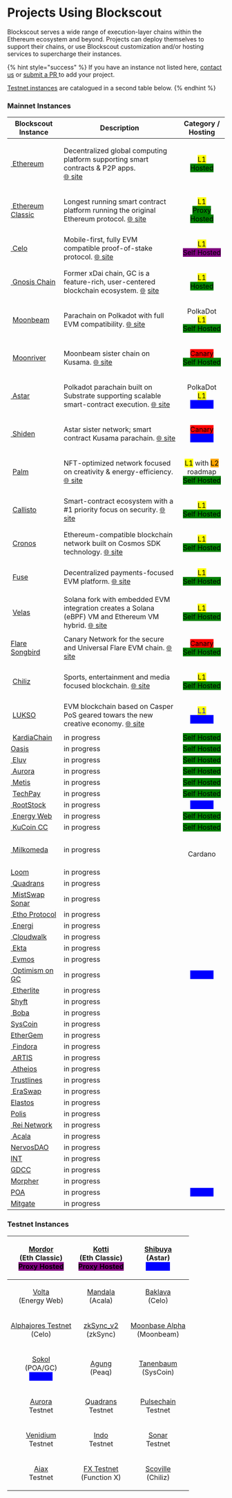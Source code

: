 # Projects Using Blockscout

Blockscout serves a wide range of execution-layer chains within the Ethereum ecosystem and beyond. Projects can deploy themselves to support their chains, or use Blockscout customization and/or hosting services to supercharge their instances.

{% hint style="success" %}
If you have an instance not listed here, [contact us](https://discord.com/invite/GePYkFuq) or [submit a PR ](https://github.com/blockscout/docs)to add your project.

[Testnet instances](projects.md#testnet-instances) are catalogued in a second table below.
{% endhint %}

### Mainnet Instances

| Blockscout Instance                                                                                                                    | Description                                                                                                                                                        |                                                                                 Category / Hosting                                                                                |
| -------------------------------------------------------------------------------------------------------------------------------------- | ------------------------------------------------------------------------------------------------------------------------------------------------------------------ | :-------------------------------------------------------------------------------------------------------------------------------------------------------------------------------: |
| <img src="../.gitbook/assets/eth-logo.png" alt="" data-size="line">[ Ethereum ](https://blockscout.com/eth/mainnet)                    | <p>Decentralized global computing platform supporting smart contracts &#x26; P2P apps.<br><a href="https://ethereum.org/en/">🌐 site</a></p>                       |                                   <p><mark style="background-color:yellow;">L1</mark><br><mark style="background-color:green;">Hosted</mark></p>                                  |
| <img src="../.gitbook/assets/eth-classic.png" alt="" data-size="line">[ Ethereum Classic](https://blockscout.com/etc/mainnet)          | Longest running smart contract platform running the  original Ethereum protocol. [🌐 site](https://ethereumclassic.org/)                                           |                                <p><mark style="background-color:yellow;">L1</mark><br><mark style="background-color:green;">Proxy Hosted</mark></p>                               |
| <img src="../.gitbook/assets/celo.png" alt="" data-size="line">[ Celo](https://explorer.celo.org)                                      | Mobile-first, fully EVM compatible proof-of-stake protocol. [ 🌐 site](https://celo.org/)                                                                          |                                <p><mark style="background-color:yellow;">L1</mark><br><mark style="background-color:purple;">Self Hosted</mark></p>                               |
| <img src="../.gitbook/assets/GC_Logo_Moss_Green (1).png" alt="" data-size="line">[ Gnosis Chain](https://blockscout.com/xdai/mainnet/) | Former xDai chain, GC is a feature-rich, user-centered blockchain ecosystem. [🌐](https://developers.gnosischain.com/) [site](https://developers.gnosischain.com/) |                                   <p><mark style="background-color:yellow;">L1</mark><br><mark style="background-color:green;">Hosted</mark></p>                                  |
| <img src="../.gitbook/assets/moonbeam.png" alt="" data-size="line"> [Moonbeam](https://blockscout.moonbeam.network/)                   | Parachain on Polkadot with full EVM compatibility. [🌐 site](https://moonbeam.network/)                                                                            |                            <p>PolkaDot <mark style="background-color:yellow;">L1</mark><br><mark style="background-color:green;">Self Hosted</mark></p>                           |
| <img src="../.gitbook/assets/moonriver.png" alt="" data-size="line"> [Moonriver](https://blockscout.moonriver.moonbeam.network/)       | Moonbeam sister chain on Kusama. [🌐 site](https://moonbeam.network/networks/moonriver/)                                                                           |                                <p><mark style="background-color:red;">Canary</mark><br><mark style="background-color:green;">Self Hosted</mark></p>                               |
| <img src="../.gitbook/assets/1624981902_astar_logo.png" alt="" data-size="line">[ Astar](https://blockscout.com/astar)                 | Polkadot parachain built on Substrate supporting scalable smart-contract execution. [🌐 site](https://astar.network/)                                              |                         <p>PolkaDot <mark style="background-color:yellow;">L1</mark><br><mark style="color:blue;background-color:blue;">Hosted</mark></p>                         |
| <img src="../.gitbook/assets/1618692834_shiden_cr.png" alt="" data-size="line">[ Shiden](https://blockscout.com/shiden)                | Astar sister network; smart contract Kusama parachain. [🌐 site](https://shiden.astar.network/)                                                                    |                             <p><mark style="background-color:red;">Canary</mark><br><mark style="color:blue;background-color:blue;">Hosted</mark></p>                             |
| <img src="../.gitbook/assets/palm.jpeg" alt="" data-size="line"> [Palm](https://explorer.palm.io/)                                     | NFT-optimized network focused on creativity & energy-efficiency. [🌐 site](https://palm.io/)                                                                       | <p><mark style="background-color:yellow;">L1</mark> with <mark style="background-color:orange;">L2</mark> roadmap<br><mark style="background-color:green;">Self Hosted</mark></p> |
| <img src="../.gitbook/assets/callisto.jpeg" alt="" data-size="line"> [Callisto](https://explorer.callisto.network/)                    | Smart-contract ecosystem with a #1 priority focus on security. [🌐 site](https://callisto.network/)                                                                |                                <p><mark style="background-color:yellow;">L1</mark><br><mark style="background-color:green;">Self Hosted</mark></p>                                |
| <img src="../.gitbook/assets/cronos.jpeg" alt="" data-size="line"> [Cronos](https://cronos.org/explorer/)                              | Ethereum-compatible blockchain network built on Cosmos SDK technology. [🌐 site](https://cronos.org/)                                                              |                                <p><mark style="background-color:yellow;">L1</mark><br><mark style="background-color:green;">Self Hosted</mark></p>                                |
| <img src="../.gitbook/assets/fuse (1).png" alt="" data-size="line"> [Fuse](https://explorer.fuse.io/)                                  | Decentralized payments-focused EVM platform.  [🌐 site](https://fuse.io/)                                                                                          |                                <p><mark style="background-color:yellow;">L1</mark><br><mark style="background-color:green;">Self Hosted</mark></p>                                |
| <img src="../.gitbook/assets/velas-vlx-logo.png" alt="" data-size="line"> [Velas](https://evmexplorer.velas.com/)                      | Solana fork with embedded EVM integration creates a Solana (eBPF) VM and Ethereum VM hybrid. [🌐 site](https://velas.com/)                                         |                                <p><mark style="background-color:yellow;">L1</mark><br><mark style="background-color:green;">Self Hosted</mark></p>                                |
| <img src="../.gitbook/assets/flare.jpeg" alt="" data-size="line">[Flare Songbird](https://songbird-explorer.flare.network/)            | Canary Network for the secure and Universal Flare EVM chain. [🌐 site](https://flare.xyz/)                                                                         |                                <p><mark style="background-color:red;">Canary</mark><br><mark style="background-color:green;">Self Hosted</mark></p>                               |
| <img src="../.gitbook/assets/chiliz.png" alt="" data-size="line"> [Chiliz](https://explorer.chiliz.com/)                               | Sports, entertainment and media focused blockchain. [ 🌐 site](https://www.chiliz.com/en/)                                                                         |                                <p><mark style="background-color:yellow;">L1</mark><br><mark style="background-color:green;">Self Hosted</mark></p>                                |
| <img src="../.gitbook/assets/lukso.jpeg" alt="" data-size="line"> [LUKSO](https://blockscout.com/lukso/l14)                            | EVM blockchain based on Casper PoS geared towars the new creative economy.  [🌐 site](https://lukso.network/)                                                      |                        <p><mark style="color:blue;background-color:yellow;">L1</mark><br><mark style="color:blue;background-color:blue;">Hosted</mark></p>                        |
| <img src="../.gitbook/assets/KardiaChain.png" alt="" data-size="line"> [KardiaChain](https://explorer.kardiachain.io/)                 | in progress                                                                                                                                                        |                                                              <mark style="background-color:green;">Self Hosted</mark>                                                             |
| <img src="../.gitbook/assets/oasis.png" alt="" data-size="line">[Oasis](https://explorer.emerald.oasis.dev/)                           | in progress                                                                                                                                                        |                                                              <mark style="background-color:green;">Self Hosted</mark>                                                             |
| <img src="../.gitbook/assets/eluv.jpeg" alt="" data-size="line">[ Eluv](https://exp.contentfabric.io/)                                 | in progress                                                                                                                                                        |                                                              <mark style="background-color:green;">Self Hosted</mark>                                                             |
| <img src="../.gitbook/assets/aurora.jpeg" alt="" data-size="line">[ Aurora](https://explorer.mainnet.aurora.dev/)                      | in progress                                                                                                                                                        |                                                              <mark style="background-color:green;">Self Hosted</mark>                                                             |
| <img src="../.gitbook/assets/metis.jpeg" alt="" data-size="line">[ Metis](https://andromeda-explorer.metis.io/)                        | in progress                                                                                                                                                        |                                                              <mark style="background-color:green;">Self Hosted</mark>                                                             |
| <img src="../.gitbook/assets/techpay.jpeg" alt="" data-size="line"> [TechPay](https://tpcscan.com/)                                    | in progress                                                                                                                                                        |                                                              <mark style="background-color:green;">Self Hosted</mark>                                                             |
| <img src="../.gitbook/assets/rsk.jpeg" alt="" data-size="line">[ RootStock](https://blockscout.com/rsk/mainnet)                        | in progress                                                                                                                                                        |                                                           <mark style="color:blue;background-color:blue;">Hosted</mark>                                                           |
| <img src="../.gitbook/assets/energyweb.png" alt="" data-size="line">[ Energy Web](https://explorer.energyweb.org/)                     | in progress                                                                                                                                                        |                                                              <mark style="background-color:green;">Self Hosted</mark>                                                             |
| <img src="../.gitbook/assets/kcc.png" alt="" data-size="line">[ KuCoin CC](https://scan.kcc.io/)                                       | in progress                                                                                                                                                        |                                                              <mark style="background-color:green;">Self Hosted</mark>                                                             |
| <img src="../.gitbook/assets/milk.png" alt="" data-size="line">[ Milkomeda](https://explorer-mainnet-cardano-evm.c1.milkomeda.com/)    | in progress                                                                                                                                                        |                                                                               <p><br>Cardano<br></p>                                                                              |
| <img src="../.gitbook/assets/loom.png" alt="" data-size="line">[Loom](https://basechain-blockexplorer.dappchains.com/)                 | in progress                                                                                                                                                        |                                                                                                                                                                                   |
| <img src="../.gitbook/assets/quad.png" alt="" data-size="line">[ Quadrans](https://explorer.quadrans.io/)                              | in progress                                                                                                                                                        |                                                                                                                                                                                   |
| <img src="../.gitbook/assets/sonar.jpeg" alt="" data-size="line">[ MistSwap Sonar](https://sonar.cash/)                                | in progress                                                                                                                                                        |                                                                                                                                                                                   |
| <img src="../.gitbook/assets/etho.png" alt="" data-size="line">[ Etho Protocol](https://explorer.ethoprotocol.com/)                    | in progress                                                                                                                                                        |                                                                                                                                                                                   |
| <img src="../.gitbook/assets/energi.jpeg" alt="" data-size="line">[ Energi](https://explorer.energi.network/)                          | in progress                                                                                                                                                        |                                                                                                                                                                                   |
| <img src="../.gitbook/assets/cloudwalk.png" alt="" data-size="line">[ Cloudwalk](https://explorer.mainnet.cloudwalk.io/)               | in progress                                                                                                                                                        |                                                                                                                                                                                   |
| <img src="../.gitbook/assets/ekta.jpeg" alt="" data-size="line">[ Ekta](https://ektascan.io/)                                          | in progress                                                                                                                                                        |                                                                                                                                                                                   |
| <img src="../.gitbook/assets/evmos.png" alt="" data-size="line">[ Evmos](https://evm.evmos.org/)                                       | in progress                                                                                                                                                        |                                                                                                                                                                                   |
| <img src="../.gitbook/assets/Logo - Mark.png" alt="" data-size="line">[ Optimism on GC](https://blockscout.com/xdai/optimism)          | in progress                                                                                                                                                        |                                                           <mark style="color:blue;background-color:blue;">Hosted</mark>                                                           |
| <img src="../.gitbook/assets/etherlite.jpeg" alt="" data-size="line">[ Etherlite](https://explorer.etherlite.org/)                     | in progress                                                                                                                                                        |                                                                                                                                                                                   |
| <img src="../.gitbook/assets/shyft.png" alt="" data-size="line">[Shyft](https://bx.veriscope.network/)                                 | in progress                                                                                                                                                        |                                                                                                                                                                                   |
| <img src="../.gitbook/assets/boba.png" alt="" data-size="line">[ Boba](https://blockexplorer.boba.network/)                            | in progress                                                                                                                                                        |                                                                                                                                                                                   |
| <img src="../.gitbook/assets/syscoin.png" alt="" data-size="line">[SysCoin](https://explorer.syscoin.org/)                             | in progress                                                                                                                                                        |                                                                                                                                                                                   |
| <img src="../.gitbook/assets/egem.png" alt="" data-size="line">[EtherGem](https://blockscout.egem.io/)                                 | in progress                                                                                                                                                        |                                                                                                                                                                                   |
| <img src="../.gitbook/assets/findora.png" alt="" data-size="line">[ Findora](https://evm.findorascan.io/)                              | in progress                                                                                                                                                        |                                                                                                                                                                                   |
| <img src="../.gitbook/assets/artis.jpeg" alt="" data-size="line">[ ARTIS](https://blockscout.com/artis/sigma1)                         | in progress                                                                                                                                                        |                                                                                                                                                                                   |
| <img src="../.gitbook/assets/atheios.png" alt="" data-size="line">[ Atheios](https://explorer.atheios.org/)                            | in progress                                                                                                                                                        |                                                                                                                                                                                   |
| <img src="../.gitbook/assets/trustlines.webp" alt="" data-size="line">[Trustlines](https://explore.tlbc.trustlines.foundation/)        | in progress                                                                                                                                                        |                                                                                                                                                                                   |
| <img src="../.gitbook/assets/eraswap.jpeg" alt="" data-size="line">[ EraSwap](https://eraswap.info/)                                   | in progress                                                                                                                                                        |                                                                                                                                                                                   |
| <img src="../.gitbook/assets/elastos.png" alt="" data-size="line">[Elastos](https://eth.elastos.io/)                                   | in progress                                                                                                                                                        |                                                                                                                                                                                   |
| <img src="../.gitbook/assets/polis.png" alt="" data-size="line">[Polis](https://explorer.polis.tech/)                                  | in progress                                                                                                                                                        |                                                                                                                                                                                   |
| <img src="../.gitbook/assets/rei.jpeg" alt="" data-size="line">[ Rei Network](https://reiscan.com/)                                    | in progress                                                                                                                                                        |                                                                                                                                                                                   |
| <img src="../.gitbook/assets/acala.jpeg" alt="" data-size="line">[ Acala](https://blockscout.acala.network/)                           | in progress                                                                                                                                                        |                                                                                                                                                                                   |
| <img src="../.gitbook/assets/nervos.jpeg" alt="" data-size="line">[NervosDAO](https://gw-mainnet-explorer.nervosdao.community/)        | in progress                                                                                                                                                        |                                                                                                                                                                                   |
| <img src="../.gitbook/assets/int.png" alt="" data-size="line">[INT](https://blockscout.explorer.intchain.io/)                          | in progress                                                                                                                                                        |                                                                                                                                                                                   |
| <img src="../.gitbook/assets/gdcc.jpeg" alt="" data-size="line">[GDCC](https://www.gdccscan.io/)                                       | in progress                                                                                                                                                        |                                                                                                                                                                                   |
| <img src="../.gitbook/assets/morpher.jpeg" alt="" data-size="line">[Morpher](https://scan.morpher.com/)                                | in progress                                                                                                                                                        |                                                                                                                                                                                   |
| <img src="../.gitbook/assets/poa (1).png" alt="" data-size="line">[POA](https://blockscout.com/poa/core)                               | in progress                                                                                                                                                        |                                                           <mark style="color:blue;background-color:blue;">Hosted</mark>                                                           |
| <img src="../.gitbook/assets/mitgate.png" alt="" data-size="line">[Mitgate](https://explorer.mitgate.com/)                             | in progress                                                                                                                                                        |                                                                                                                                                                                   |

### Testnet Instances

| <p><a href="https://blockscout.com/etc/mordor">Mordor</a><br>(Eth Classic)<br><mark style="background-color:purple;">Proxy Hosted</mark></p> | <p><a href="https://blockscout.com/etc/kotti">Kotti</a><br>(Eth Classic)<br><mark style="background-color:purple;">Proxy Hosted</mark></p> | <p><a href="https://blockscout.com/shibuya">Shibuya</a> <br>(Astar)<br><mark style="color:blue;background-color:blue;">Hosted</mark></p> |
| :------------------------------------------------------------------------------------------------------------------------------------------: | :----------------------------------------------------------------------------------------------------------------------------------------: | :--------------------------------------------------------------------------------------------------------------------------------------: |
|                               <p><a href="https://volta-explorer.energyweb.org/">Volta</a><br>(Energy Web)</p>                               |                              <p><a href="https://blockscout.mandala.acala.network/">Mandala</a><br>(Acala)</p>                             |                            <p><a href="https://baklava-blockscout.celo-testnet.org/">Baklava<br></a>(Celo)</p>                           |
|                       <p><a href="https://alfajores-blockscout.celo-testnet.org/">Alphajores Testnet</a><br>(Celo)</p>                       |                                <p><a href="https://zksync2-testnet.zkscan.io">zkSync_v2</a><br>(zkSync)</p>                                |                  <p><a href="https://moonbase-blockscout.testnet.moonbeam.network/">Moonbase Alpha</a><br>(Moonbeam)</p>                 |
|    <p><a href="ttps://blockscout.com/poa/sokol">Sokol</a><br>(POA/GC)<br><mark style="color:blue;background-color:blue;">Hosted</mark></p>   |                                   <p><a href="https://scout.agung.peaq.network/">Agung</a><br>(Peaq)</p>                                   |                                     <p><a href="https://tanenbaum.io/">Tanenbaum</a><br>(SysCoin)</p>                                    |
|                                  <p><a href="https://explorer.testnet.aurora.dev/">Aurora</a><br>Testnet</p>                                 |                               <p><a href="https://explorer.testnet.quadrans.io/">Quadrans </a><br>Testnet</p>                              |                            <p><a href="https://scan.v2b.testnet.pulsechain.com/">Pulsechain</a><br>Testnet</p>                           |
|                              <p><a href="https://evm-testnet.venidiumexplorer.com/">Venidium</a><br>Testnet</p>                              |                                      <p><a href="https://testnet.indoscan.io/">Indo</a><br>Testnet</p>                                     |                                     <p><a href="https://testnet.sonar.cash/">Sonar</a><br>Testnet</p>                                    |
|                                          <p><a href="https://aiaxscan.com/">Aiax</a><br>Testnet</p>                                          |                            <p><a href="https://testnet-fxscan.functionx.io/">FX Testnet</a> <br>(Function X)</p>                           |                              <p><a href="https://scoville-explorer.chiliz.com/">Scoville</a><br>(Chiliz)</p>                             |

